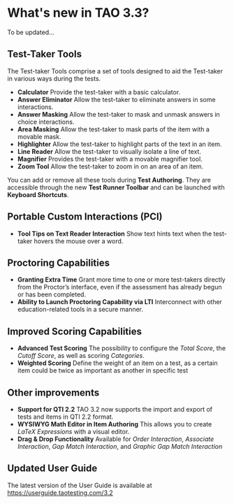 # What's new in TAO 3.3?

To be updated... 

## Test-Taker Tools
The Test-taker Tools comprise a set of tools designed to aid the Test-taker in various ways during the tests.
- **Calculator**
Provide the test-taker with a basic calculator.
- **Answer Eliminator**
Allow the test-taker to eliminate answers in some interactions. 
- **Answer Masking**
Allow the test-taker to mask and unmask answers in choice interactions.
- **Area Masking**
Allow the test-taker to mask parts of the item with a movable mask.
- **Highlighter**
Allow the test-taker to highlight parts of the text in an item.
- **Line Reader**
Allow the test-taker to visually isolate a line of text.
- **Magnifier**
Provides the test-taker with a movable magnifier tool.
- **Zoom Tool**
Allow the test-taker to zoom in on an area of an item.

You can add or remove all these tools during **Test Authoring**. They are accessible through the new **Test Runner Toolbar** and can be launched with **Keyboard Shortcuts**.

## Portable Custom Interactions (PCI)
- **Tool Tips on Text Reader Interaction**
Show text hints text when the test-taker hovers the mouse over a word.


## Proctoring Capabilities
- **Granting Extra Time**
Grant more time to one or more test-takers directly from the Proctor’s interface, even if the assessment has already begun or has been completed.
- **Ability to Launch Proctoring Capability via LTI**
Interconnect with other education-related tools in a secure manner.

##  Improved Scoring Capabilities
- **Advanced Test Scoring**
The possibility to configure the _Total Score_, the _Cutoff Score_, as well as scoring _Categories_.
- **Weighted Scoring**
Define the weight of an item on a test, as a certain item could be twice as important as another in specific test

## Other improvements
- **Support for QTI 2.2**
TAO 3.2 now supports the import and export of tests and items in QTI 2.2 format.
- **WYSIWYG Math Editor in Item Authoring**
This allows you to create _LaTeX Expressions_ with a visual editor.
- **Drag & Drop Functionality**
Available for _Order Interaction_, _Associate Interaction_, _Gap Match Interaction_, and _Graphic Gap Match Interaction_

## Updated User Guide
The latest version of the User Guide is available at https://userguide.taotesting.com/3.2
